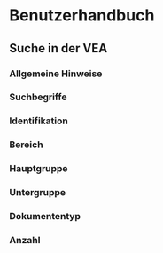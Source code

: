 # <a name="Benutzerhandbuch"></a> Benutzerhandbuch

## <a name="SucheinderVEA"></a> Suche in der VEA

### <a name="AllgemeineHinweise"></a> Allgemeine Hinweise
### <a name="Suchbegriffe"></a> Suchbegriffe
### <a name="Identifikation"></a> Identifikation
### <a name="Bereich"></a> Bereich
### <a name="Hauptgruppe"></a> Hauptgruppe
### <a name="Untergruppe"></a> Untergruppe
### <a name="Dokumententyp"></a> Dokumententyp
### <a name="Anzahl"></a> Anzahl
